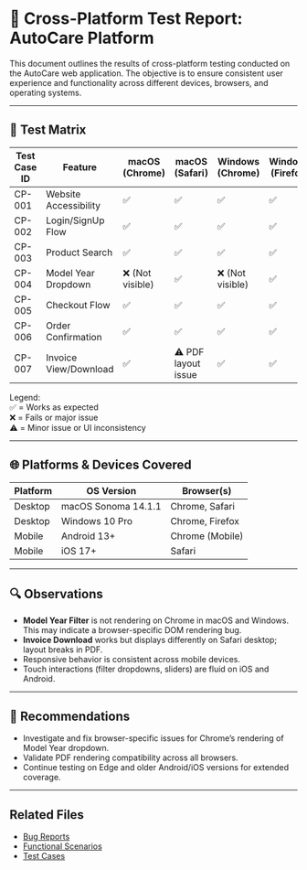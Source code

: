 # 🔁 Cross-Platform Test Report: AutoCare Platform

This document outlines the results of cross-platform testing conducted on the AutoCare web application. The objective is to ensure consistent user experience and functionality across different devices, browsers, and operating systems.

---

## 🧪 Test Matrix

| Test Case ID | Feature             | macOS (Chrome) | macOS (Safari) | Windows (Chrome) | Windows (Firefox) | Android (Chrome) | iOS (Safari) |
|--------------|---------------------|----------------|----------------|------------------|-------------------|------------------|--------------|
| CP-001       | Website Accessibility | ✅              | ✅              | ✅                | ✅                 | ✅                | ✅            |
| CP-002       | Login/SignUp Flow     | ✅              | ✅              | ✅                | ✅                 | ✅                | ✅            |
| CP-003       | Product Search        | ✅              | ✅              | ✅                | ✅                 | ✅                | ✅            |
| CP-004       | Model Year Dropdown   | ❌ (Not visible) | ✅              | ❌ (Not visible)  | ✅                 | ✅                | ✅            |
| CP-005       | Checkout Flow         | ✅              | ✅              | ✅                | ✅                 | ✅                | ✅            |
| CP-006       | Order Confirmation    | ✅              | ✅              | ✅                | ✅                 | ✅                | ✅            |
| CP-007       | Invoice View/Download | ✅              | ⚠️ PDF layout issue | ✅           | ✅                 | ⚠️ Opens in new tab only | ✅       |

Legend:  
✅ = Works as expected  
❌ = Fails or major issue  
⚠️ = Minor issue or UI inconsistency

---

## 🌐 Platforms & Devices Covered

| Platform | OS Version          | Browser(s)             |
|----------|---------------------|------------------------|
| Desktop  | macOS Sonoma 14.1.1 | Chrome, Safari         |
| Desktop  | Windows 10 Pro      | Chrome, Firefox        |
| Mobile   | Android 13+         | Chrome (Mobile)        |
| Mobile   | iOS 17+             | Safari                 |

---

## 🔍 Observations

- **Model Year Filter** is not rendering on Chrome in macOS and Windows. This may indicate a browser-specific DOM rendering bug.
- **Invoice Download** works but displays differently on Safari desktop; layout breaks in PDF.
- Responsive behavior is consistent across mobile devices.
- Touch interactions (filter dropdowns, sliders) are fluid on iOS and Android.

---

## 📌 Recommendations

- Investigate and fix browser-specific issues for Chrome’s rendering of Model Year dropdown.
- Validate PDF rendering compatibility across all browsers.
- Continue testing on Edge and older Android/iOS versions for extended coverage.

---

## Related Files

- [Bug Reports](./Bug-reports.md)
- [Functional Scenarios](./functional-scenarios.md)
- [Test Cases](./test-cases.md)

